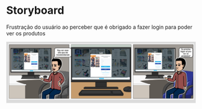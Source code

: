 # Storyboard

Frustração do usuário ao perceber que é obrigado a fazer login para poder ver os produtos

![Imagem](../assets/img/storyboard.png)